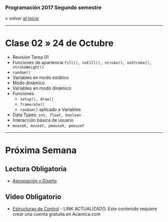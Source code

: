 ### Programación 2017 Segundo semestre

*« volver [al inicio](https://github.com/sergiomajluf/Programacion-20172S2)*

------

# Clase 02 » 24 de Octubre

* Revisión Tarea 01
* Funciones de apariencia `fill(), noFill(), stroke(), noStroke(), strokeWeight()`
* `random()`
* Variables en modo estático
* Modo dinámico
* Variables en modo dinámico
* Funciones
  - `setup(), draw()`
  - `framerate()`
  - `random()` aplicado a Variables
* Data Types: `int, float, boolean`
* Interacción básica de usuario
* `mouseX, mouseY, pmouseX, pmouseY`


---



# Próxima Semana

## Lectura Obligatoria
* [Apropiación y Diseño](https://www.interaction-design.org/literature/article/appropriation-and-design-a-tale-of-two-concepts)



## Video Obligatorio

* [Estructuras de Control](https://www.acamica.com/clases/370/programacion-creativa-con-processing/estructuras-de-control-condicionales) - LINK ACTUALIZADO. Este contenido requiere crear una cuenta gratuita en Acamica.com




